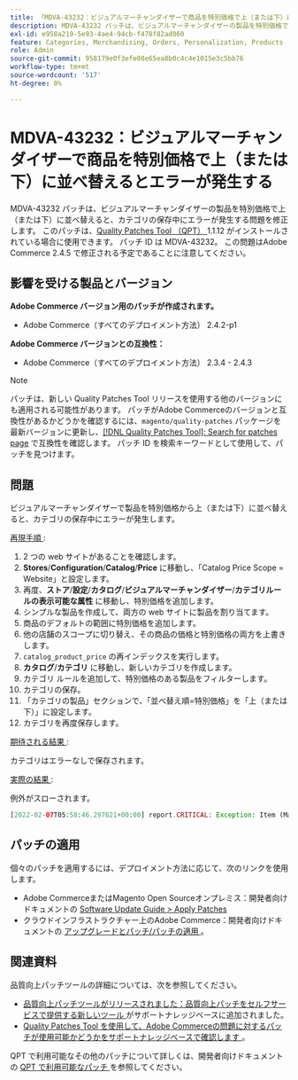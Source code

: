 ```yaml
---
title: 「MDVA-43232：ビジュアルマーチャンダイザーで商品を特別価格で上（または下）に並べ替えるとエラーが発生する」
description: MDVA-43232 パッチは、ビジュアルマーチャンダイザーの製品を特別価格で上（または下）に並べ替えると、カテゴリの保存中にエラーが発生する問題を修正します。 このパッチは、[Quality Patches Tool （QPT） ] （/help/announcements/adobe-commerce-announcements/magento-quality-patches-released-new-tool-to-self-serve-quality-patches.md） 1.1.12 がインストールされている場合に利用できます。 パッチ ID は MDVA-43232。 この問題はAdobe Commerce 2.4.5 で修正される予定であることに注意してください。
exl-id: e958a219-5e93-4ae4-94cb-f478f82ad060
feature: Categories, Merchandising, Orders, Personalization, Products
role: Admin
source-git-commit: 958179e0f3efe08e65ea8b0c4c4e1015e3c5bb76
workflow-type: tm+mt
source-wordcount: '517'
ht-degree: 0%

---
```


# MDVA-43232：ビジュアルマーチャンダイザーで商品を特別価格で上（または下）に並べ替えるとエラーが発生する

MDVA-43232 パッチは、ビジュアルマーチャンダイザーの製品を特別価格で上（または下）に並べ替えると、カテゴリの保存中にエラーが発生する問題を修正します。 このパッチは、[Quality Patches Tool （QPT） ](/help/announcements/adobe-commerce-announcements/magento-quality-patches-released-new-tool-to-self-serve-quality-patches.md)1.1.12 がインストールされている場合に使用できます。 パッチ ID は MDVA-43232。 この問題はAdobe Commerce 2.4.5 で修正される予定であることに注意してください。

## 影響を受ける製品とバージョン

**Adobe Commerce バージョン用のパッチが作成されます。**

* Adobe Commerce（すべてのデプロイメント方法） 2.4.2-p1

**Adobe Commerce バージョンとの互換性：**

* Adobe Commerce（すべてのデプロイメント方法） 2.3.4 - 2.4.3

>[!NOTE]
>
>パッチは、新しい Quality Patches Tool リリースを使用する他のバージョンにも適用される可能性があります。 パッチがAdobe Commerceのバージョンと互換性があるかどうかを確認するには、`magento/quality-patches` パッケージを最新バージョンに更新し、[[!DNL Quality Patches Tool]: Search for patches page](https://devdocs.magento.com/quality-patches/tool.html#patch-grid) で互換性を確認します。 パッチ ID を検索キーワードとして使用して、パッチを見つけます。

## 問題

ビジュアルマーチャンダイザーで製品を特別価格から上（または下）に並べ替えると、カテゴリの保存中にエラーが発生します。

<u> 再現手順 </u>:

1. 2 つの web サイトがあることを確認します。
1. **Stores**/**Configuration**/**Catalog**/**Price** に移動し、「Catalog Price Scope = Website」と設定します。
1. 再度、**ストア**/**設定**/**カタログ**/**ビジュアルマーチャンダイザー**/**カテゴリルールの表示可能な属性** に移動し、特別価格を追加します。
1. シンプルな製品を作成して、両方の web サイトに製品を割り当てます。
1. 商品のデフォルトの範囲に特別価格を追加します。
1. 他の店舗のスコープに切り替え、その商品の価格と特別価格の両方を上書きします。
1. `catalog_product_price` の再インデックスを実行します。
1. **カタログ**/**カテゴリ** に移動し、新しいカテゴリを作成します。
1. カテゴリ ルールを追加して、特別価格のある製品をフィルターします。
1. カテゴリの保存。
1. 「カテゴリの製品」セクションで、「並べ替え順=特別価格」を「上（または下）」に設定します。
1. カテゴリを再度保存します。

<u> 期待される結果 </u>:

カテゴリはエラーなしで保存されます。

<u> 実際の結果 </u>:

例外がスローされます。

```php
[2022-02-07T05:58:46.297621+00:00] report.CRITICAL: Exception: Item (Magento\Catalog\Model\Product\Interceptor) with the same ID "1" already exists. in /lib/internal/Magento/Framework/Data/Collection.php:407
```

## パッチの適用

個々のパッチを適用するには、デプロイメント方法に応じて、次のリンクを使用します。

* Adobe CommerceまたはMagento Open Sourceオンプレミス：開発者向けドキュメントの [Software Update Guide > Apply Patches](https://devdocs.magento.com/guides/v2.4/comp-mgr/patching/mqp.html)
* クラウドインフラストラクチャー上のAdobe Commerce：開発者向けドキュメントの [ アップグレードとパッチ/パッチの適用 ](https://devdocs.magento.com/cloud/project/project-patch.html)。

## 関連資料

品質向上パッチツールの詳細については、次を参照してください。

* [ 品質向上パッチツールがリリースされました：品質向上パッチをセルフサービスで提供する新しいツール ](/help/announcements/adobe-commerce-announcements/magento-quality-patches-released-new-tool-to-self-serve-quality-patches.md) がサポートナレッジベースに追加されました。
* [Quality Patches Tool を使用して、Adobe Commerceの問題に対するパッチが使用可能かどうかをサポートナレッジベースで確認します ](/help/support-tools/patches-available-in-qpt-tool/check-patch-for-magento-issue-with-magento-quality-patches.md)。

QPT で利用可能なその他のパッチについて詳しくは、開発者向けドキュメントの [QPT で利用可能なパッチ ](https://devdocs.magento.com/quality-patches/tool.html#patch-grid) を参照してください。
